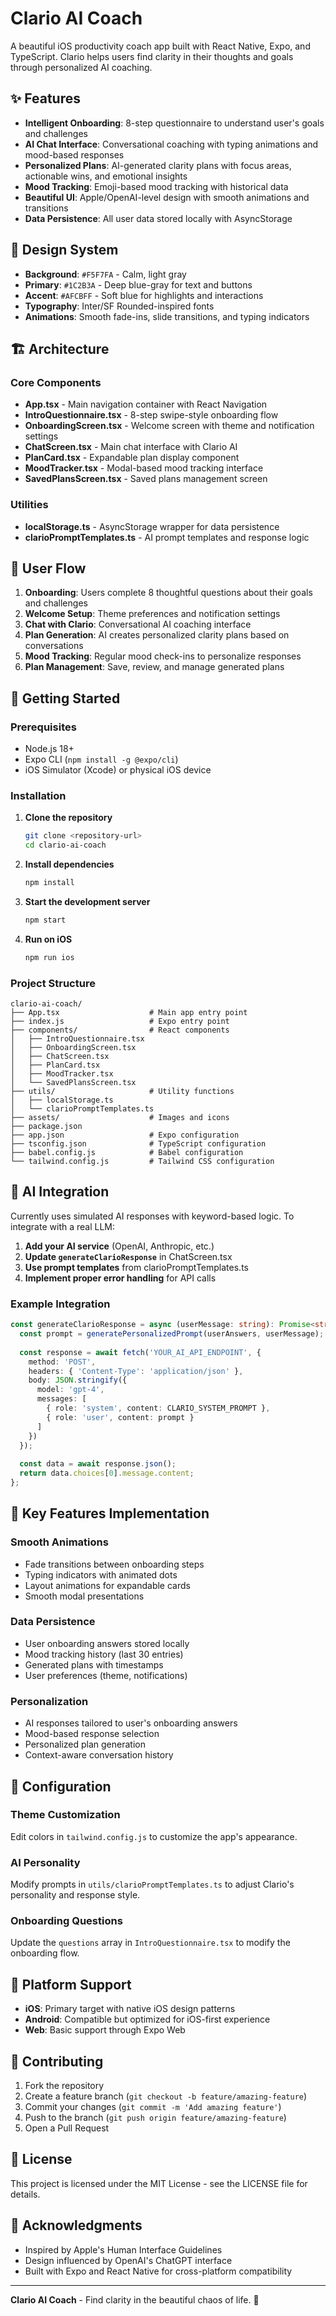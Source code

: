 # Clario AI Coach

A beautiful iOS productivity coach app built with React Native, Expo, and TypeScript. Clario helps users find clarity in their thoughts and goals through personalized AI coaching.

## ✨ Features

- **Intelligent Onboarding**: 8-step questionnaire to understand user's goals and challenges
- **AI Chat Interface**: Conversational coaching with typing animations and mood-based responses
- **Personalized Plans**: AI-generated clarity plans with focus areas, actionable wins, and emotional insights
- **Mood Tracking**: Emoji-based mood tracking with historical data
- **Beautiful UI**: Apple/OpenAI-level design with smooth animations and transitions
- **Data Persistence**: All user data stored locally with AsyncStorage

## 🎨 Design System

- **Background**: `#F5F7FA` - Calm, light gray
- **Primary**: `#1C2B3A` - Deep blue-gray for text and buttons
- **Accent**: `#AFCBFF` - Soft blue for highlights and interactions
- **Typography**: Inter/SF Rounded-inspired fonts
- **Animations**: Smooth fade-ins, slide transitions, and typing indicators

## 🏗 Architecture

### Core Components

- **App.tsx** - Main navigation container with React Navigation
- **IntroQuestionnaire.tsx** - 8-step swipe-style onboarding flow
- **OnboardingScreen.tsx** - Welcome screen with theme and notification settings
- **ChatScreen.tsx** - Main chat interface with Clario AI
- **PlanCard.tsx** - Expandable plan display component
- **MoodTracker.tsx** - Modal-based mood tracking interface
- **SavedPlansScreen.tsx** - Saved plans management screen

### Utilities

- **localStorage.ts** - AsyncStorage wrapper for data persistence
- **clarioPromptTemplates.ts** - AI prompt templates and response logic

## 📱 User Flow

1. **Onboarding**: Users complete 8 thoughtful questions about their goals and challenges
2. **Welcome Setup**: Theme preferences and notification settings
3. **Chat with Clario**: Conversational AI coaching interface
4. **Plan Generation**: AI creates personalized clarity plans based on conversations
5. **Mood Tracking**: Regular mood check-ins to personalize responses
6. **Plan Management**: Save, review, and manage generated plans

## 🚀 Getting Started

### Prerequisites

- Node.js 18+ 
- Expo CLI (`npm install -g @expo/cli`)
- iOS Simulator (Xcode) or physical iOS device

### Installation

1. **Clone the repository**
   ```bash
   git clone <repository-url>
   cd clario-ai-coach
   ```

2. **Install dependencies**
   ```bash
   npm install
   ```

3. **Start the development server**
   ```bash
   npm start
   ```

4. **Run on iOS**
   ```bash
   npm run ios
   ```

### Project Structure

```
clario-ai-coach/
├── App.tsx                    # Main app entry point
├── index.js                   # Expo entry point
├── components/                # React components
│   ├── IntroQuestionnaire.tsx
│   ├── OnboardingScreen.tsx
│   ├── ChatScreen.tsx
│   ├── PlanCard.tsx
│   ├── MoodTracker.tsx
│   └── SavedPlansScreen.tsx
├── utils/                     # Utility functions
│   ├── localStorage.ts
│   └── clarioPromptTemplates.ts
├── assets/                    # Images and icons
├── package.json
├── app.json                   # Expo configuration
├── tsconfig.json              # TypeScript configuration
├── babel.config.js            # Babel configuration
└── tailwind.config.js         # Tailwind CSS configuration
```

## 🧠 AI Integration

Currently uses simulated AI responses with keyword-based logic. To integrate with a real LLM:

1. **Add your AI service** (OpenAI, Anthropic, etc.)
2. **Update `generateClarioResponse`** in ChatScreen.tsx
3. **Use prompt templates** from clarioPromptTemplates.ts
4. **Implement proper error handling** for API calls

### Example Integration

```typescript
const generateClarioResponse = async (userMessage: string): Promise<string> => {
  const prompt = generatePersonalizedPrompt(userAnswers, userMessage);
  
  const response = await fetch('YOUR_AI_API_ENDPOINT', {
    method: 'POST',
    headers: { 'Content-Type': 'application/json' },
    body: JSON.stringify({
      model: 'gpt-4',
      messages: [
        { role: 'system', content: CLARIO_SYSTEM_PROMPT },
        { role: 'user', content: prompt }
      ]
    })
  });
  
  const data = await response.json();
  return data.choices[0].message.content;
};
```

## 🎯 Key Features Implementation

### Smooth Animations
- Fade transitions between onboarding steps
- Typing indicators with animated dots
- Layout animations for expandable cards
- Smooth modal presentations

### Data Persistence
- User onboarding answers stored locally
- Mood tracking history (last 30 entries)
- Generated plans with timestamps
- User preferences (theme, notifications)

### Personalization
- AI responses tailored to user's onboarding answers
- Mood-based response selection
- Personalized plan generation
- Context-aware conversation history

## 🔧 Configuration

### Theme Customization
Edit colors in `tailwind.config.js` to customize the app's appearance.

### AI Personality
Modify prompts in `utils/clarioPromptTemplates.ts` to adjust Clario's personality and response style.

### Onboarding Questions
Update the `questions` array in `IntroQuestionnaire.tsx` to modify the onboarding flow.

## 📱 Platform Support

- **iOS**: Primary target with native iOS design patterns
- **Android**: Compatible but optimized for iOS-first experience
- **Web**: Basic support through Expo Web

## 🤝 Contributing

1. Fork the repository
2. Create a feature branch (`git checkout -b feature/amazing-feature`)
3. Commit your changes (`git commit -m 'Add amazing feature'`)
4. Push to the branch (`git push origin feature/amazing-feature`)
5. Open a Pull Request

## 📄 License

This project is licensed under the MIT License - see the LICENSE file for details.

## 🙏 Acknowledgments

- Inspired by Apple's Human Interface Guidelines
- Design influenced by OpenAI's ChatGPT interface
- Built with Expo and React Native for cross-platform compatibility

---

**Clario AI Coach** - Find clarity in the beautiful chaos of life. 🌱